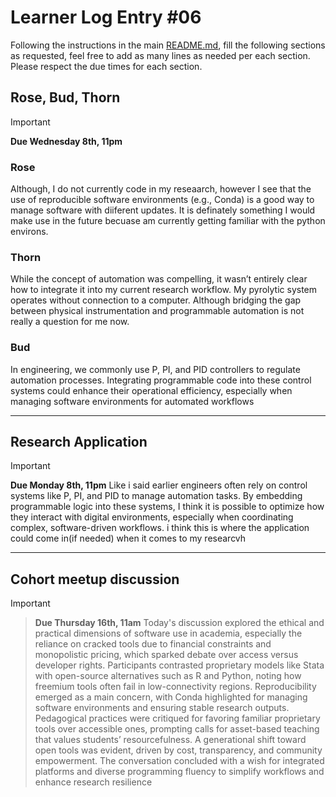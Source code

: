 # Learner Log Entry #06

Following the instructions in the main [README.md](README.md/#entries-instructions), fill the following sections as requested, feel free to add as many lines as needed per each section. Please respect the due times for each section.

## Rose, Bud, Thorn

> [!IMPORTANT]
> **Due Wednesday 8th, 11pm**

### Rose
Although, I do not currently code in my reseaarch, however I see that the use of reproducible software environments (e.g., Conda) is a good way to manage software with diiferent updates. It is definately something I would make use in the future becuase am currently  getting familiar with the python environs.
### Thorn
While the concept of automation was compelling, it wasn’t entirely clear how to integrate it into my current research workflow. My pyrolytic system operates without connection to a computer. Although bridging the gap between physical instrumentation and programmable automation is not really a question for me now. 

### Bud
In engineering, we commonly use P, PI, and PID controllers to regulate automation processes. Integrating programmable code into these control systems could enhance their operational efficiency, especially when managing software environments for automated workflows

---

## Research Application

> [!IMPORTANT]
> **Due Monday 8th, 11pm**
Like i said earlier engineers often rely on control systems like P, PI, and PID to manage automation tasks. By embedding programmable logic into these systems, I think it is possible to optimize how they interact with digital environments, especially when coordinating complex, software-driven workflows. i think this is where the application could come in(if needed) when it comes to my researcvh

---

## Cohort meetup discussion

> [!IMPORTANT]

> **Due Thursday 16th, 11am**
Today's discussion explored the ethical and practical dimensions of software use in academia, especially the reliance on cracked tools due to financial constraints and monopolistic pricing, which sparked debate over access versus developer rights. Participants contrasted proprietary models like Stata with open-source alternatives such as R and Python, noting how freemium tools often fail in low-connectivity regions. Reproducibility emerged as a main concern, with Conda highlighted for managing software environments and ensuring stable research outputs. Pedagogical practices were critiqued for favoring familiar proprietary tools over accessible ones, prompting calls for asset-based teaching that values students’ resourcefulness. A generational shift toward open tools was evident, driven by cost, transparency, and community empowerment. The conversation concluded with a wish for integrated platforms and diverse programming fluency to simplify workflows and enhance research resilience
